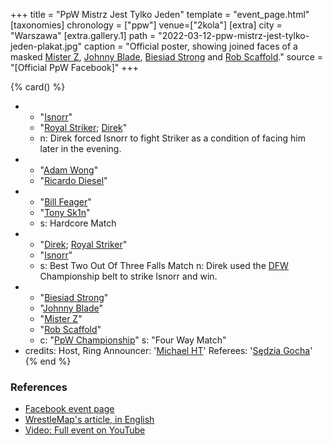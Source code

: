 +++
title = "PpW Mistrz Jest Tylko Jeden"
template = "event_page.html"
[taxonomies]
chronology = ["ppw"]
venue=["2kola"]
[extra]
city = "Warszawa"
[extra.gallery.1]
path = "2022-03-12-ppw-mistrz-jest-tylko-jeden-plakat.jpg"
caption = "Official poster, showing joined faces of a masked [Mister Z](@/w/mister-z.md), [Johnny Blade](@/w/johnny-blade.md), [Biesiad Strong](@/w/biesiad.md) and [Rob Scaffold](@/w/rob-scaffold.md)."
source = "[Official PpW Facebook]"
+++

{% card() %}
- - "[Isnorr](@/w/isnorr.md)"
  - "[Royal Striker](@/w/royal-striker.md); [Direk](@/w/direk.md)"
  - n: Direk forced Isnorr to fight Striker as a condition of facing him later in the evening.
- - "[Adam Wong](@/w/adam-wong.md)"
  - "[Ricardo Diesel](@/w/ricardo-diesel.md)"
- - "[Bill Feager](@/w/feager.md)"
  - "[Tony Sk1n](@/w/tony-sk1n.md)"
  - s: Hardcore Match
- - "[Direk](@/w/direk.md); [Royal Striker](@/w/royal-striker.md)"
  - "[Isnorr](@/w/isnorr.md)"
  - s: Best Two Out Of Three Falls Match
    n: Direk used the [DFW](@/o/dfw.md) Championship belt to strike Isnorr and win.
- - "[Biesiad Strong](@/w/biesiad.md)"
  - "[Johnny Blade](@/w/johnny-blade.md)"
  - "[Mister Z](@/w/mister-z.md)"
  - "[Rob Scaffold](@/w/rob-scaffold.md)"
  - c: "[PpW Championship](@/c/ppw-championship.md)"
    s: "Four Way Match"
- credits:
    Host, Ring Announcer: '[Michael HT](@/w/michael-ht.md)'
    Referees: '[Sędzia Gocha](@/w/sedzia-borys.md)'
{% end %}

### References

* [Facebook event page](https://www.facebook.com/events/469423497960404)
* [WrestleMap's article, in English](https://www.wrestlemap.com/news/1drguugh9ebvne7mytbnm3sez4nga9)
* [Video: Full event on YouTube](https://www.youtube.com/watch?v=tN_R7MRMeys)
